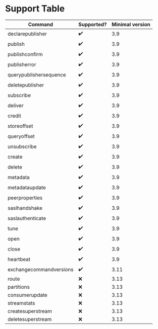 # Support Table

| Command                 | Supported? | Minimal version |
|-------------------------|------------|-----------------|
| declarepublisher        | ✔️          | 3.9             |
| publish                 | ✔️          | 3.9             |
| publishconfirm          | ✔️          | 3.9             |
| publisherror            | ✔️          | 3.9             |
| querypublishersequence  | ✔️          | 3.9             |
| deletepublisher         | ✔️          | 3.9             |
| subscribe               | ✔️          | 3.9             |
| deliver                 | ✔️          | 3.9             |
| credit                  | ✔️          | 3.9             |
| storeoffset             | ✔️          | 3.9             |
| queryoffset             | ✔️          | 3.9             |
| unsubscribe             | ✔️          | 3.9             |
| create                  | ✔️          | 3.9             |
| delete                  | ✔️          | 3.9             |
| metadata                | ✔️          | 3.9             |
| metadataupdate          | ✔️          | 3.9             |
| peerproperties          | ✔️          | 3.9             |
| saslhandshake           | ✔️          | 3.9             |
| saslauthenticate        | ✔️          | 3.9             |
| tune                    | ✔️          | 3.9             |
| open                    | ✔️          | 3.9             |
| close                   | ✔️          | 3.9             |
| heartbeat               | ✔️          | 3.9             |
| exchangecommandversions | ✔️          | 3.11            |
| route                   | ❌          | 3.13            |
| partitions              | ❌          | 3.13            |
| consumerupdate          | ❌          | 3.13            |
| streamstats             | ❌          | 3.13            |
| createsuperstream       | ❌          | 3.13            |
| deletesuperstream       | ❌          | 3.13            |
